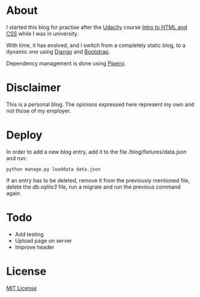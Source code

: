 
# About
I started this blog for practise after the [Udacity](https://www.udacity.com/) course [Intro to HTML and CSS](https://www.udacity.com/course/intro-to-html-and-css--ud001) while I was in university.

With time, it has evolved, and I switch from a completely static blog, to a dynamic one using [Django](https://www.djangoproject.com/) and [Bootstrap](http://getbootstrap.com).

Dependency management is done using [Pipenv](https://pipenv.pypa.io). 

# Disclaimer
This is a personal blog. The opinions expressed here represent my own and not those of my employer.

# Deploy
In order to add a new blog entry, add it to the file /blog/fixtures/data.json and run:
```
python manage.py loaddata data.json
```

If an entry has to be deleted, remove it from the previously mentioned file, delete the *db.sqlite3* file, run a migrate and run the previous command again.

# Todo
- Add testing
- Upload page on server
- Improve header

# License
[MIT License](LICENSE)